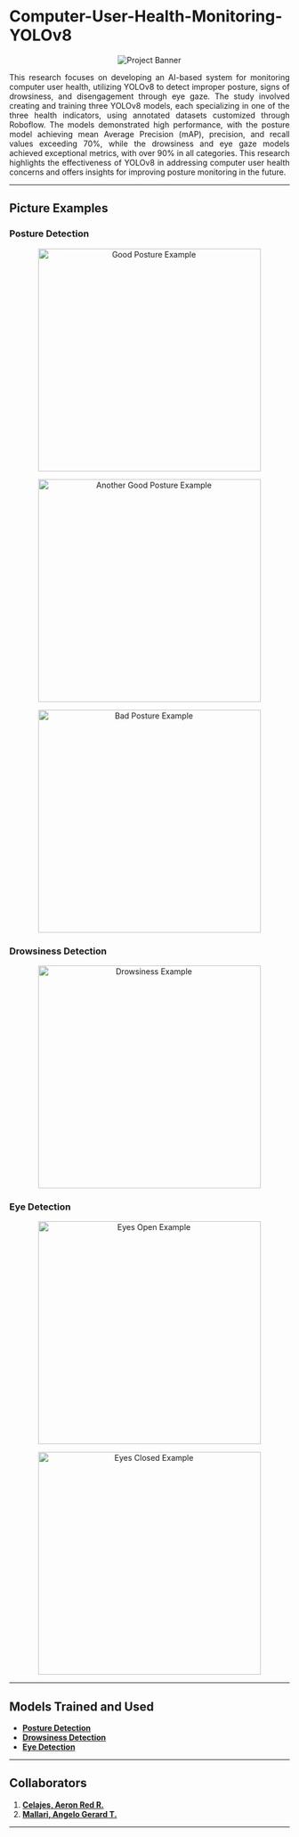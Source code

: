# Computer-User-Health-Monitoring-YOLOv8

<p align="center">
  <img src="https://github.com/user-attachments/assets/f3b0e07c-8e77-443d-8263-dea1a5f85927" alt="Project Banner" />
</p>

<p align="justify">
  This research focuses on developing an AI-based system for monitoring computer user health, utilizing YOLOv8 to detect improper posture, signs of drowsiness, and disengagement through eye gaze. The study involved creating and training three YOLOv8 models, each specializing in one of the three health indicators, using annotated datasets customized through Roboflow. The models demonstrated high performance, with the posture model achieving mean Average Precision (mAP), precision, and recall values exceeding 70%, while the drowsiness and eye gaze models achieved exceptional metrics, with over 90% in all categories. This research highlights the effectiveness of YOLOv8 in addressing computer user health concerns and offers insights for improving posture monitoring in the future.
</p>

---

## Picture Examples

### Posture Detection
<p align="center">
  <img src="https://github.com/user-attachments/assets/02c5b6cc-ef69-404d-9590-5566bea66d7a" alt="Good Posture Example" width="400" />
</p>
<p align="center">
  <img src="https://github.com/user-attachments/assets/cdfe5597-8481-4fd5-b361-cec9e88b2822" alt="Another Good Posture Example" width="400" />
</p>
<p align="center">
  <img src="https://github.com/user-attachments/assets/eb7384a1-2682-406c-887a-032779f7a5a9" alt="Bad Posture Example" width="400" />
</p>

### Drowsiness Detection
<p align="center">
  <img src="https://github.com/user-attachments/assets/084342b8-7f4d-43fa-b1ad-8831908d6fca" alt="Drowsiness Example" width="400" />
</p>

### Eye Detection
<p align="center">
  <img src="https://github.com/user-attachments/assets/454f894d-b3e3-4ef2-a78c-610faa3deb17" alt="Eyes Open Example" width="400" />
</p>
<p align="center">
  <img src="https://github.com/user-attachments/assets/f0609da3-24ad-4b9d-9af1-de67e2c5fc08" alt="Eyes Closed Example" width="400" />
</p>

---

## Models Trained and Used

- **[Posture Detection](https://universe.roboflow.com/my-home-skaur/improper-sitting-av8w4-nnvf9/model/2)**  
- **[Drowsiness Detection](https://app.roboflow.com/my-home-skaur/posture-and-drowsiness-detection-ps3zu/8)**  
- **[Eye Detection](https://universe.roboflow.com/my-home-skaur/eye-detection-ni-gelo/model/3)**  

---

## Collaborators

1. **[Celajes, Aeron Red R.](https://github.com/AeronRedCelajes)**  
2. **[Mallari, Angelo Gerard T.](https://github.com/angewonk)**  

---
